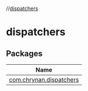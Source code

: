 //[dispatchers](index.md)



# dispatchers  


## Packages  
  
|  Name | 
|---|
| <a name="com.chrynan.dispatchers////PointingToDeclaration/"></a>[com.chrynan.dispatchers](dispatchers/com.chrynan.dispatchers/index.md)|

